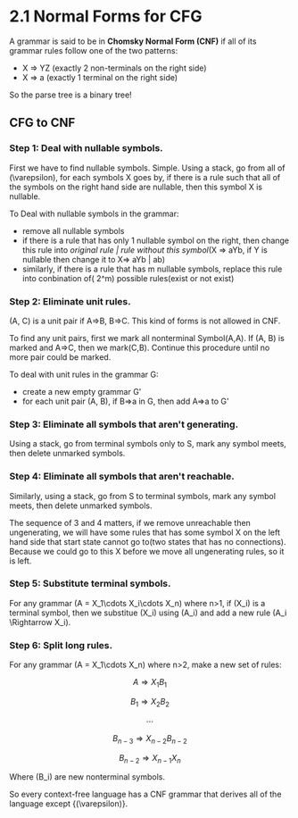 # 2.1 Normal Forms for CFG

A grammar is said to be in **Chomsky Normal Form (CNF)** if all of its grammar rules follow one of the two patterns:

- X => YZ (exactly 2 non-terminals on the right side)
- X => a (exactly 1 terminal on the right side)

So the parse tree is a binary tree!

## CFG to CNF

### Step 1: Deal with nullable symbols.

First we have to find nullable symbols. Simple. Using a stack, go from all of \(\varepsilon\), for each symbols X goes by, if there is a rule such that all of the symbols on the right hand side are nullable, then this symbol X is nullable.

To Deal with nullable symbols in the grammar:

- remove all nullable symbols
- if there is a rule that has only 1 nullable symbol on the right, then change this rule into *original rule | rule without this symbol*(X => aYb, if Y is nullable then change it to X=> aYb | ab)
- similarly, if there is a rule that has m nullable symbols, replace this rule into conbination of\( 2^m\) possible rules(exist or not exist)

### Step 2: Eliminate unit rules.

(A, C) is a unit pair if A=>B, B=>C. This kind of forms is not allowed in CNF.

To find any unit pairs, first we mark all nonterminal Symbol(A,A). If (A, B) is marked and A=>C, then we mark(C,B). Continue this procedure until no more pair could be marked.

To deal with unit rules in the grammar G:

- create a new empty grammar G'
- for each unit pair (A, B), if B=>a in G, then add A=>a to G'

### Step 3: Eliminate all symbols that aren't generating.

Using a stack, go from terminal symbols only to S, mark any symbol meets, then delete unmarked symbols.

### Step 4: Eliminate all symbols that aren't reachable.

Similarly, using a stack, go from S to terminal symbols, mark any symbol meets, then delete unmarked symbols.

The sequence of 3 and 4 matters, if we remove unreachable then ungenerating, we will have some rules that has some symbol X on the left hand side that start state cannot go to(two states that has no connections). Because we could go to this X before we move all ungenerating rules, so it is left.

### Step 5: Substitute terminal symbols.

For any grammar \(A = X_1\cdots X_i\cdots X_n\) where n>1, if \(X_i\) is a terminal symbol, then we substitue \(X_i\) using \(A_i\) and add a new rule \(A_i \Rightarrow X_i\).

### Step 6: Split long rules.

For any grammar \(A = X_1\cdots X_n\) where n>2, make a new set of rules:

$$A \Rightarrow X_1B_1$$

$$B_1 \Rightarrow X_2B_2$$

$$\cdots$$

$$B_{n-3} \Rightarrow X_{n-2}B_{n-2}$$

$$B_{n-2}\Rightarrow X_{n-1}X_n$$

Where \(B_i\) are new nonterminal symbols.

So every context-free language has a CNF grammar that derives all of the language except {\(\varepsilon\)}.
